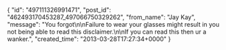  {
   "id": "497111326991471",
   "post_id": "462493170453287_497066750329262",
   "from_name": "Jay Kay",
   "message": "You forgot\n\nFailure to wear your glasses might result in you not being able to read this disclaimer.\n\nIf you can read this then ur a wanker.",
   "created_time": "2013-03-28T17:27:34+0000"
 }
